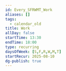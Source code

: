 ```yaml
---
id: Every_SFRWMT_Work
aliases: []
tags:
  - calendar_old
title: Work
allDay: false
startTime: 13:30
endTime: 18:00
type: recurring
daysOfWeek: [S,F,R,W,M,T]
startRecur: 2025-08-10
dg-publish: true
---
```

